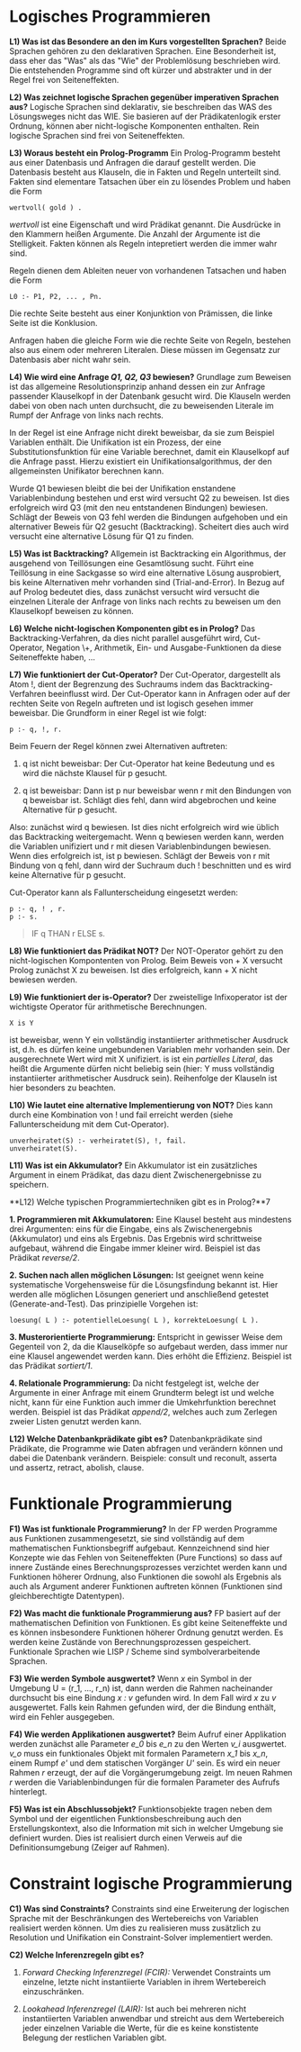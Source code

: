 # Logisches Programmieren

**L1) Was ist das Besondere an den im Kurs vorgestellten Sprachen?**
Beide Sprachen gehören zu den deklarativen Sprachen. Eine Besonderheit ist, dass eher das "Was" als das "Wie" der Problemlösung beschrieben wird. Die entstehenden Programme sind oft kürzer und abstrakter und in der Regel frei von Seiteneffekten.

**L2) Was zeichnet logische Sprachen gegenüber imperativen Sprachen aus?**
Logische Sprachen sind deklarativ, sie beschreiben das WAS des Lösungsweges nicht das WIE. Sie basieren auf der Prädikatenlogik erster Ordnung, können aber nicht-logische Komponenten enthalten. Rein logische Sprachen sind frei von Seiteneffekten.

**L3) Woraus besteht ein Prolog-Programm**
Ein Prolog-Programm besteht aus einer Datenbasis und Anfragen die darauf gestellt werden. Die Datenbasis besteht aus Klauseln, die in Fakten und Regeln unterteilt sind. Fakten sind elementare Tatsachen über ein zu lösendes Problem und haben die Form

	wertvoll( gold ) .

*wertvoll* ist eine Eigenschaft und wird Prädikat genannt. Die Ausdrücke in den Klammern heißen Argumente. Die Anzahl der Argumente ist die Stelligkeit. Fakten können als Regeln intepretiert werden die immer wahr sind.

Regeln dienen dem Ableiten neuer von vorhandenen Tatsachen und haben die Form

	L0 :- P1, P2, ... , Pn.

Die rechte Seite besteht aus einer Konjunktion von Prämissen, die linke Seite ist die Konklusion.

Anfragen haben die gleiche Form wie die rechte Seite von Regeln, bestehen also aus einem oder mehreren Literalen. Diese müssen im Gegensatz zur Datenbasis aber nicht wahr sein.

**L4) Wie wird eine Anfrage *Q1, Q2, Q3* bewiesen?**
Grundlage zum Beweisen ist das allgemeine Resolutionsprinzip anhand dessen ein zur Anfrage passender Klauselkopf in der Datenbank gesucht wird. Die Klauseln werden dabei von oben nach unten durchsucht, die zu beweisenden Literale im Rumpf der Anfrage von links nach rechts.

In der Regel ist eine Anfrage nicht direkt beweisbar, da sie zum Beispiel Variablen enthält. Die Unifikation ist ein Prozess, der eine Substitutionsfunktion für eine Variable berechnet, damit ein Klauselkopf auf die Anfrage passt. Hierzu existiert ein Unifikationsalgorithmus, der den allgemeinsten Unifikator berechnen kann.

Wurde Q1 bewiesen bleibt die bei der Unifikation enstandene Variablenbindung bestehen und erst wird versucht Q2 zu beweisen. Ist dies erfolgreich wird Q3 (mit den neu entstandenen Bindungen) bewiesen. Schlägt der Beweis von Q3 fehl werden die Bindungen aufgehoben und ein alternativer Beweis für Q2 gesucht (Backtracking). Scheitert dies auch wird versucht eine alternative Lösung für Q1 zu finden. 

**L5) Was ist Backtracking?**
Allgemein ist Backtracking ein Algorithmus, der ausgehend von Teillösungen eine Gesamtlösung sucht. Führt eine Teillösung in eine Sackgasse so wird eine alternative Lösung ausprobiert, bis keine Alternativen mehr vorhanden sind (Trial-and-Error). In Bezug auf auf Prolog bedeutet dies, dass zunächst versucht wird versucht die einzelnen Literale der Anfrage von links nach rechts zu beweisen um den Klauselkopf beweisen zu können.

**L6) Welche nicht-logischen Komponenten gibt es in Prolog?**
Das Backtracking-Verfahren, da dies nicht parallel ausgeführt wird, Cut-Operator, Negation \\+, Arithmetik, Ein- und Ausgabe-Funktionen da diese Seiteneffekte haben, ...

**L7) Wie funktioniert der Cut-Operator?**
Der Cut-Operator, dargestellt als Atom !, dient der Begrenzung des Suchraums indem das Backtracking-Verfahren beeinflusst wird. Der Cut-Operator kann in Anfragen oder auf der rechten Seite von Regeln auftreten und ist logisch gesehen immer beweisbar. Die Grundform in einer Regel ist wie folgt:

	p :- q, !, r.

Beim Feuern der Regel können zwei Alternativen auftreten:

1. q ist nicht beweisbar: Der Cut-Operator hat keine Bedeutung und es wird die nächste Klausel für p gesucht.

2. q ist beweisbar: Dann ist p nur beweisbar wenn r mit den Bindungen von q beweisbar ist. Schlägt dies fehl, dann wird abgebrochen und keine Alternative für p gesucht.

Also: zunächst wird q bewiesen. Ist dies nicht erfolgreich wird wie üblich das Backtracking weitergemacht. Wenn q bewiesen werden kann, werden die Variablen unifiziert und r mit diesen Variablenbindungen bewiesen. Wenn dies erfolgreich ist, ist p bewiesen. Schlägt der Beweis von r mit Bindung von q fehl, dann wird der Suchraum duch ! beschnitten und es wird keine Alternative für p gesucht.

Cut-Operator kann als Fallunterscheidung eingesetzt werden:

	p :- q, ! , r.
	p :- s.

> IF q THAN r ELSE s.

**L8) Wie funktioniert das Prädikat NOT?**
Der NOT-Operator gehört zu den nicht-logischen Kompontenten von Prolog. Beim Beweis von \+ X versucht Prolog zunächst X zu beweisen. Ist dies erfolgreich, kann \+ X nicht bewiesen werden.

**L9) Wie funktioniert der is-Operator?**
Der zweistellige Infixoperator ist der wichtigste Operator für arithmetische Berechnungen.

	X is Y

ist beweisbar, wenn Y ein vollständig instantiierter arithmetischer Ausdruck ist, d.h. es dürfen keine ungebundenen Variablen mehr vorhanden sein. Der ausgerechnete Wert wird mit X unifiziert. is ist ein *partielles Literal*, das heißt die Argumente dürfen nicht beliebig sein (hier: Y muss vollständig instantiierter arithmetischer Ausdruck sein). Reihenfolge der Klauseln ist hier besonders zu beachten.

**L10) Wie lautet eine alternative Implementierung von NOT?**
Dies kann durch eine Kombination von ! und fail erreicht werden (siehe Fallunterscheidung mit dem Cut-Operator).

	unverheiratet(S) :- verheiratet(S), !, fail.
	unverheiratet(S).

**L11) Was ist ein Akkumulator?**
Ein Akkumulator ist ein zusätzliches Argument in einem Prädikat, das dazu dient Zwischenergebnisse zu speichern.

**L12) Welche typischen Programmiertechniken gibt es in Prolog?**7

**1. Programmieren mit Akkumulatoren:** Eine Klausel besteht aus mindestens drei Argumenten: eins für die Eingabe, eins als Zwischenergebnis (Akkumulator) und eins als Ergebnis. Das Ergebnis wird schrittweise aufgebaut, während die Eingabe immer kleiner wird. Beispiel ist das Prädikat *reverse/2*.

**2. Suchen nach allen möglichen Lösungen:** Ist geeignet wenn keine systematische Vorgehensweise für die Lösungsfindung bekannt ist. Hier werden alle möglichen Lösungen generiert und anschließend getestet (Generate-and-Test). Das prinzipielle Vorgehen ist:

	loesung( L ) :- potentielleLoesung( L ), korrekteLoesung( L ). 

**3. Musterorientierte Programmierung:** Entspricht in gewisser Weise dem Gegenteil von 2, da die Klauselköpfe so aufgebaut werden, dass immer nur eine Klausel angewendet werden kann. Dies erhöht die Effizienz. Beispiel ist das Prädikat *sortiert/1*.

**4. Relationale Programmierung:** Da nicht festgelegt ist, welche der Argumente in einer Anfrage mit einem Grundterm belegt ist und welche nicht, kann für eine Funktion auch immer die Umkehrfunktion berechnet werden. Beispiel ist das Prädikat *append/2*, welches auch zum Zerlegen zweier Listen genutzt werden kann.

**L12) Welche Datenbankprädikate gibt es?**
Datenbankprädikate sind Prädikate, die Programme wie Daten abfragen und verändern können und dabei die Datenbank verändern. Beispiele: consult und reconult, asserta und assertz, retract, abolish, clause.

# Funktionale Programmierung
**F1) Was ist funktionale Programmierung?**
In der FP werden Programme aus Funktionen zusammengesetzt, sie sind vollständig auf dem mathematischen Funktionsbegriff aufgebaut. Kennzeichnend sind hier Konzepte wie das Fehlen von Seiteneffekten (Pure Functions) so dass auf innere Zustände eines Berechnungsprozesses verzichtet werden kann und Funktionen höherer Ordnung, also Funktionen die sowohl als Ergebnis als auch als Argument anderer Funktionen auftreten können (Funktionen sind gleichberechtigte Datentypen).

**F2) Was macht die funktionale Programmierung aus?**
FP basiert auf der mathematischen Definition von Funktionen. Es gibt keine Seiteneffekte und es können insbesondere Funktionen höherer Ordnung genutzt werden. Es werden keine Zustände von Berechnungsprozessen gespeichert. Funktionale Sprachen wie LISP / Scheme sind symbolverarbeitende Sprachen.

**F3) Wie werden Symbole ausgwertet?**
Wenn *x* ein Symbol in der Umgebung U = (r_1, ..., r_n) ist, dann werden die Rahmen nacheinander durchsucht bis eine Bindung *x : v* gefunden wird. In dem Fall wird *x* zu *v* ausgewertet. Falls kein Rahmen gefunden wird, der die Bindung enthält, wird ein Fehler ausgegeben.

**F4) Wie werden Applikationen ausgwertet?**
Beim Aufruf einer Applikation werden zunächst alle Parameter *e_0* bis *e_n* zu den Werten *v_i* ausgwertet. *v_o* muss ein funktionales Objekt mit formalen Parametern *x_1* bis *x_n*, einem Rumpf *e'* und dem statischen Vorgänger *U'* sein. Es wird ein neuer Rahmen *r* erzeugt, der auf die Vorgängerumgebung zeigt. Im neuen Rahmen *r* werden die Variablenbindungen für die formalen Parameter des Aufrufs hinterlegt.

**F5) Was ist ein Abschlussobjekt?**
Funktionsobjekte tragen neben dem Symbol und der eigentlichen Funktionsbeschreibung auch den Erstellungskontext, also die Information mit sich in welcher Umgebung sie definiert wurden. Dies ist realisiert durch einen Verweis auf die Definitionsumgebung (Zeiger auf Rahmen).

# Constraint logische Programmierung
**C1) Was sind Constraints?**
Constraints sind eine Erweiterung der logischen Sprache mit der  Beschränkungen des Wertebereichs von Variablen realisiert werden können. Um dies zu realisieren muss zusätzlich zu Resolution und Unifikation ein Constraint-Solver implementiert werden.

**C2) Welche Inferenzregeln gibt es?**

1. *Forward Checking Inferenzregel (FCIR):* Verwendet Constraints um einzelne, letzte nicht instantiierte Variablen in ihrem Wertebereich einzuschränken.

2. *Lookahead Inferenzregel (LAIR):* Ist auch bei mehreren nicht instantiierten Variablen anwendbar und streicht aus dem Wertebereich jeder einzelnen Variable die Werte, für die es keine konstistente Belegung der restlichen Variablen gibt.

